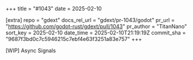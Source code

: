 +++
title = "#1043"
date = 2025-02-10

[extra]
repo = "gdext"
docs_rel_url = "gdext/pr-1043/godot"
pr_url = "https://github.com/godot-rust/gdext/pull/1043"
pr_author = "TitanNano"
sort_key = 2025-02-10
date_time = 2025-02-10T21:19:19Z
commit_sha = "9687f3bd0c7c5946215c7ebf4e63f3251a83e757"
+++

[WIP] Async Signals
